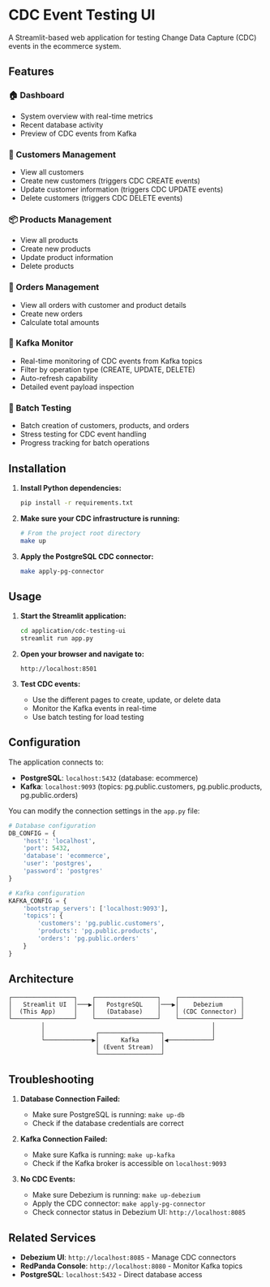# CDC Event Testing UI

A Streamlit-based web application for testing Change Data Capture (CDC) events in the ecommerce system.

## Features

### 🏠 Dashboard
- System overview with real-time metrics
- Recent database activity
- Preview of CDC events from Kafka

### 👥 Customers Management
- View all customers
- Create new customers (triggers CDC CREATE events)
- Update customer information (triggers CDC UPDATE events)
- Delete customers (triggers CDC DELETE events)

### 📦 Products Management
- View all products
- Create new products
- Update product information
- Delete products

### 🛒 Orders Management
- View all orders with customer and product details
- Create new orders
- Calculate total amounts

### 📡 Kafka Monitor
- Real-time monitoring of CDC events from Kafka topics
- Filter by operation type (CREATE, UPDATE, DELETE)
- Auto-refresh capability
- Detailed event payload inspection

### 🧪 Batch Testing
- Batch creation of customers, products, and orders
- Stress testing for CDC event handling
- Progress tracking for batch operations

## Installation

1. **Install Python dependencies:**
   ```bash
   pip install -r requirements.txt
   ```

2. **Make sure your CDC infrastructure is running:**
   ```bash
   # From the project root directory
   make up
   ```

3. **Apply the PostgreSQL CDC connector:**
   ```bash
   make apply-pg-connector
   ```

## Usage

1. **Start the Streamlit application:**
   ```bash
   cd application/cdc-testing-ui
   streamlit run app.py
   ```

2. **Open your browser and navigate to:**
   ```
   http://localhost:8501
   ```

3. **Test CDC events:**
   - Use the different pages to create, update, or delete data
   - Monitor the Kafka events in real-time
   - Use batch testing for load testing

## Configuration

The application connects to:
- **PostgreSQL**: `localhost:5432` (database: ecommerce)
- **Kafka**: `localhost:9093` (topics: pg.public.customers, pg.public.products, pg.public.orders)

You can modify the connection settings in the `app.py` file:

```python
# Database configuration
DB_CONFIG = {
    'host': 'localhost',
    'port': 5432,
    'database': 'ecommerce',
    'user': 'postgres',
    'password': 'postgres'
}

# Kafka configuration  
KAFKA_CONFIG = {
    'bootstrap_servers': ['localhost:9093'],
    'topics': {
        'customers': 'pg.public.customers',
        'products': 'pg.public.products', 
        'orders': 'pg.public.orders'
    }
}
```

## Architecture

```
┌─────────────────┐    ┌─────────────────┐    ┌─────────────────┐
│   Streamlit UI  │───▶│   PostgreSQL    │───▶│    Debezium     │
│  (This App)     │    │   (Database)    │    │ (CDC Connector) │
└─────────────────┘    └─────────────────┘    └─────────────────┘
         │                                              │
         │              ┌─────────────────┐             │
         └─────────────▶│      Kafka      │◀────────────┘
                        │ (Event Stream)  │
                        └─────────────────┘
```

## Troubleshooting

1. **Database Connection Failed:**
   - Make sure PostgreSQL is running: `make up-db`
   - Check if the database credentials are correct

2. **Kafka Connection Failed:**
   - Make sure Kafka is running: `make up-kafka`
   - Check if the Kafka broker is accessible on `localhost:9093`

3. **No CDC Events:**
   - Make sure Debezium is running: `make up-debezium`
   - Apply the CDC connector: `make apply-pg-connector`
   - Check connector status in Debezium UI: `http://localhost:8085`

## Related Services

- **Debezium UI**: `http://localhost:8085` - Manage CDC connectors
- **RedPanda Console**: `http://localhost:8080` - Monitor Kafka topics
- **PostgreSQL**: `localhost:5432` - Direct database access
